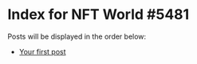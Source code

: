 # Index for NFT World #5481
Posts will be displayed in the order below:

- [Your first post](./001-first.md)

